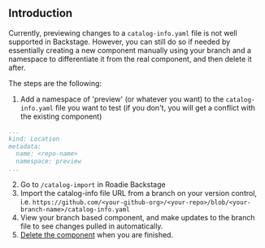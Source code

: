 
## Introduction
Currently, previewing changes to a `catalog-info.yaml` file is not well supported in Backstage. However, you can still do so if needed by essentially creating a new component manually using your branch and a namespace to differentiate it from the real component, and then delete it after.

The steps are the following:

1. Add a namespace of 'preview' (or whatever you want) to the `catalog-info.yaml` file you want to test (if you don't, you will get a conflict with the existing component)
```yaml
...
kind: Location
metadata:
  name: <repo-name>
  namespace: preview
...
```
2. Go to `/catalog-import` in Roadie Backstage
3. Import the catalog-info file URL from a branch on your version control, i.e. `https://github.com/<your-github-org>/<your-repo>/blob/<your-branch-name>/catalog-info.yaml`
4. View your branch based component, and make updates to the branch file to see changes pulled in automatically. 
5. [Delete the component](../../details/unregister-components/) when you are finished. 
